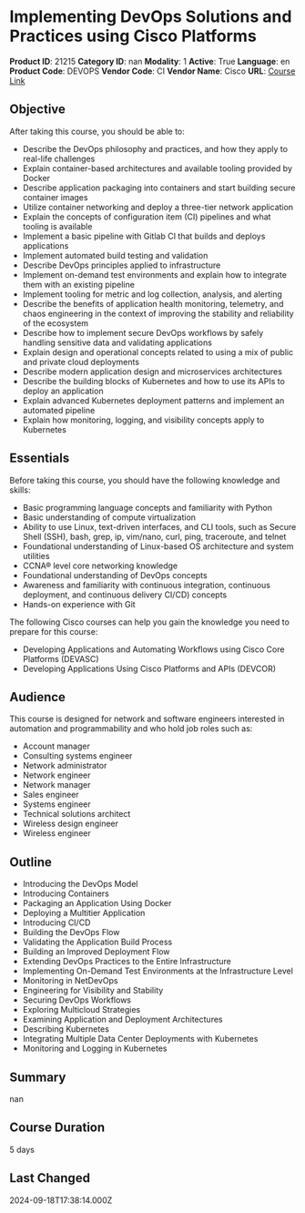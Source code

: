 # Implementing DevOps Solutions and Practices using Cisco Platforms

**Product ID**: 21215
**Category ID**: nan
**Modality**: 1
**Active**: True
**Language**: en
**Product Code**: DEVOPS
**Vendor Code**: CI
**Vendor Name**: Cisco
**URL**: [Course Link](https://www.fastlaneus.com/course/cisco-devops)

## Objective
After taking this course, you should be able to:


- Describe the DevOps philosophy and practices, and how they apply to real-life challenges
- Explain container-based architectures and available tooling provided by Docker
- Describe application packaging into containers and start building secure container images
- Utilize container networking and deploy a three-tier network application
- Explain the concepts of configuration item (CI) pipelines and what tooling is available
- Implement a basic pipeline with Gitlab CI that builds and deploys applications
- Implement automated build testing and validation
- Describe DevOps principles applied to infrastructure
- Implement on-demand test environments and explain how to integrate them with an existing pipeline
- Implement tooling for metric and log collection, analysis, and alerting
- Describe the benefits of application health monitoring, telemetry, and chaos engineering in the context of improving the stability and reliability of the ecosystem
- Describe how to implement secure DevOps workflows by safely handling sensitive data and validating applications
- Explain design and operational concepts related to using a mix of public and private cloud deployments
- Describe modern application design and microservices architectures
- Describe the building blocks of Kubernetes and how to use its APIs to deploy an application
- Explain advanced Kubernetes deployment patterns and implement an automated pipeline
- Explain how monitoring, logging, and visibility concepts apply to Kubernetes

## Essentials
Before taking this course, you should have the following knowledge and skills:


- Basic programming language concepts and familiarity with Python
- Basic understanding of compute virtualization
- Ability to use Linux, text-driven interfaces, and CLI tools, such as Secure Shell (SSH), bash, grep, ip, vim/nano, curl, ping, traceroute, and telnet
- Foundational understanding of Linux-based OS architecture and system utilities
- CCNA® level core networking knowledge
- Foundational understanding of DevOps concepts
- Awareness and familiarity with continuous integration, continuous deployment, and continuous delivery CI/CD) concepts
- Hands-on experience with Git

The following Cisco courses can help you gain the knowledge you need to prepare for this course:


- Developing Applications and Automating Workflows using Cisco Core Platforms (DEVASC)
- Developing Applications Using Cisco Platforms and APIs (DEVCOR)

## Audience
This course is designed for network and software engineers interested in automation and programmability and who hold job roles such as:


- Account manager
- Consulting systems engineer
- Network administrator
- Network engineer
- Network manager
- Sales engineer
- Systems engineer
- Technical solutions architect
- Wireless design engineer
- Wireless engineer

## Outline
- Introducing the DevOps Model
- Introducing Containers
- Packaging an Application Using Docker
- Deploying a Multitier Application
- Introducing CI/CD
- Building the DevOps Flow
- Validating the Application Build Process
- Building an Improved Deployment Flow
- Extending DevOps Practices to the Entire Infrastructure
- Implementing On-Demand Test Environments at the Infrastructure Level
- Monitoring in NetDevOps
- Engineering for Visibility and Stability
- Securing DevOps Workflows
- Exploring Multicloud Strategies
- Examining Application and Deployment Architectures
- Describing Kubernetes
- Integrating Multiple Data Center Deployments with Kubernetes
- Monitoring and Logging in Kubernetes

## Summary
nan

## Course Duration
5 days

## Last Changed
2024-09-18T17:38:14.000Z
